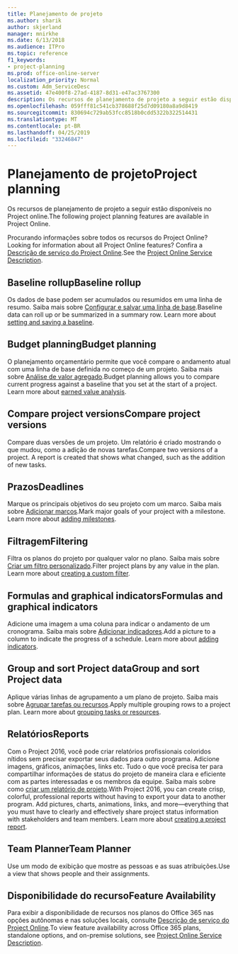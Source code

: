 ```yaml
---
title: Planejamento de projeto
ms.author: sharik
author: skjerland
manager: mnirkhe
ms.date: 6/13/2018
ms.audience: ITPro
ms.topic: reference
f1_keywords:
- project-planning
ms.prod: office-online-server
localization_priority: Normal
ms.custom: Adm_ServiceDesc
ms.assetid: 47e400f8-27ad-4187-8d31-e47ac3767300
description: Os recursos de planejamento de projeto a seguir estão disponíveis no Project online.
ms.openlocfilehash: 059fff81c541cb378688f25d7d09180a8a9d8419
ms.sourcegitcommit: 830694c729ab53fcc8518b0cdd5322b322514431
ms.translationtype: MT
ms.contentlocale: pt-BR
ms.lasthandoff: 04/25/2019
ms.locfileid: "33246847"
---
```

# <a name="project-planning"></a><span data-ttu-id="8c3b4-103">Planejamento de projeto</span><span class="sxs-lookup"><span data-stu-id="8c3b4-103">Project planning</span></span>

<span data-ttu-id="8c3b4-104">Os recursos de planejamento de projeto a seguir estão disponíveis no Project online.</span><span class="sxs-lookup"><span data-stu-id="8c3b4-104">The following project planning features are available in Project Online.</span></span>
  
<span data-ttu-id="8c3b4-105">Procurando informações sobre todos os recursos do Project Online?</span><span class="sxs-lookup"><span data-stu-id="8c3b4-105">Looking for information about all Project Online features?</span></span> <span data-ttu-id="8c3b4-106">Confira a [Descrição de serviço do Project Online](project-online-service-description.md).</span><span class="sxs-lookup"><span data-stu-id="8c3b4-106">See the [Project Online Service Description](project-online-service-description.md).</span></span>
  
## <a name="baseline-rollup"></a><span data-ttu-id="8c3b4-107">Baseline rollup</span><span class="sxs-lookup"><span data-stu-id="8c3b4-107">Baseline rollup</span></span>
<span data-ttu-id="8c3b4-108"><a name="bkmk_Baselinerollup"> </a></span><span class="sxs-lookup"><span data-stu-id="8c3b4-108"></span></span>

<span data-ttu-id="8c3b4-p102">Os dados de base podem ser acumulados ou resumidos em uma linha de resumo. Saiba mais sobre [Configurar e salvar uma linha de base](https://go.microsoft.com/fwlink/p/?LinkId=271346).</span><span class="sxs-lookup"><span data-stu-id="8c3b4-p102">Baseline data can roll up or be summarized in a summary row. Learn more about [setting and saving a baseline](https://go.microsoft.com/fwlink/p/?LinkId=271346).</span></span>
  
## <a name="budget-planning"></a><span data-ttu-id="8c3b4-111">Budget planning</span><span class="sxs-lookup"><span data-stu-id="8c3b4-111">Budget planning</span></span>
<span data-ttu-id="8c3b4-112"><a name="bkmk_Budgetplanning"> </a></span><span class="sxs-lookup"><span data-stu-id="8c3b4-112"></span></span>

<span data-ttu-id="8c3b4-p103">O planejamento orçamentário permite que você compare o andamento atual com uma linha de base definida no começo de um projeto. Saiba mais sobre [Análise de valor agregado](https://go.microsoft.com/fwlink/p/?LinkId=271336).</span><span class="sxs-lookup"><span data-stu-id="8c3b4-p103">Budget planning allows you to compare current progress against a baseline that you set at the start of a project. Learn more about [earned value analysis](https://go.microsoft.com/fwlink/p/?LinkId=271336).</span></span>
  
## <a name="compare-project-versions"></a><span data-ttu-id="8c3b4-115">Compare project versions</span><span class="sxs-lookup"><span data-stu-id="8c3b4-115">Compare project versions</span></span>
<span data-ttu-id="8c3b4-116"><a name="bkmk_Compareprojectversions"> </a></span><span class="sxs-lookup"><span data-stu-id="8c3b4-116"></span></span>

<span data-ttu-id="8c3b4-p104">Compare duas versões de um projeto. Um relatório é criado mostrando o que mudou, como a adição de novas tarefas.</span><span class="sxs-lookup"><span data-stu-id="8c3b4-p104">Compare two versions of a project. A report is created that shows what changed, such as the addition of new tasks.</span></span>
  
## <a name="deadlines"></a><span data-ttu-id="8c3b4-119">Prazos</span><span class="sxs-lookup"><span data-stu-id="8c3b4-119">Deadlines</span></span>
<span data-ttu-id="8c3b4-120"><a name="bkmk_Deadlines"> </a></span><span class="sxs-lookup"><span data-stu-id="8c3b4-120"></span></span>

<span data-ttu-id="8c3b4-p105">Marque os principais objetivos do seu projeto com um marco. Saiba mais sobre [Adicionar marcos](https://go.microsoft.com/fwlink/p/?LinkId=271339).</span><span class="sxs-lookup"><span data-stu-id="8c3b4-p105">Mark major goals of your project with a milestone. Learn more about [adding milestones](https://go.microsoft.com/fwlink/p/?LinkId=271339).</span></span>
  
## <a name="filtering"></a><span data-ttu-id="8c3b4-123">Filtragem</span><span class="sxs-lookup"><span data-stu-id="8c3b4-123">Filtering</span></span>
<span data-ttu-id="8c3b4-124"><a name="bkmk_Filtering"> </a></span><span class="sxs-lookup"><span data-stu-id="8c3b4-124"></span></span>

<span data-ttu-id="8c3b4-p106">Filtra os planos do projeto por qualquer valor no plano. Saiba mais sobre [Criar um filtro personalizado](https://go.microsoft.com/fwlink/p/?LinkId=271341).</span><span class="sxs-lookup"><span data-stu-id="8c3b4-p106">Filter project plans by any value in the plan. Learn more about [creating a custom filter](https://go.microsoft.com/fwlink/p/?LinkId=271341).</span></span>
  
## <a name="formulas-and-graphical-indicators"></a><span data-ttu-id="8c3b4-127">Formulas and graphical indicators</span><span class="sxs-lookup"><span data-stu-id="8c3b4-127">Formulas and graphical indicators</span></span>
<span data-ttu-id="8c3b4-128"><a name="bkmk_Formulasandgraphicalindicators"> </a></span><span class="sxs-lookup"><span data-stu-id="8c3b4-128"></span></span>

<span data-ttu-id="8c3b4-p107">Adicione uma imagem a uma coluna para indicar o andamento de um cronograma. Saiba mais sobre [Adicionar indicadores](https://go.microsoft.com/fwlink/p/?LinkId=271340).</span><span class="sxs-lookup"><span data-stu-id="8c3b4-p107">Add a picture to a column to indicate the progress of a schedule. Learn more about [adding indicators](https://go.microsoft.com/fwlink/p/?LinkId=271340).</span></span>
  
## <a name="group-and-sort-project-data"></a><span data-ttu-id="8c3b4-131">Group and sort Project data</span><span class="sxs-lookup"><span data-stu-id="8c3b4-131">Group and sort Project data</span></span>
<span data-ttu-id="8c3b4-132"><a name="bkmk_GroupandsortProjectdata"> </a></span><span class="sxs-lookup"><span data-stu-id="8c3b4-132"></span></span>

<span data-ttu-id="8c3b4-p108">Aplique várias linhas de agrupamento a um plano de projeto. Saiba mais sobre [Agrupar tarefas ou recursos](https://go.microsoft.com/fwlink/p/?LinkId=271326).</span><span class="sxs-lookup"><span data-stu-id="8c3b4-p108">Apply multiple grouping rows to a project plan. Learn more about [grouping tasks or resources](https://go.microsoft.com/fwlink/p/?LinkId=271326).</span></span>
  
## <a name="reports"></a><span data-ttu-id="8c3b4-135">Relatórios</span><span class="sxs-lookup"><span data-stu-id="8c3b4-135">Reports</span></span>
<span data-ttu-id="8c3b4-136"><a name="bkmk_Reports"> </a></span><span class="sxs-lookup"><span data-stu-id="8c3b4-136"></span></span>

<span data-ttu-id="8c3b4-p109">Com o Project 2016, você pode criar relatórios profissionais coloridos nítidos sem precisar exportar seus dados para outro programa. Adicione imagens, gráficos, animações, links etc. Tudo o que você precisa ter para compartilhar informações de status do projeto de maneira clara e eficiente com as partes interessadas e os membros da equipe. Saiba mais sobre como [criar um relatório de projeto](https://go.microsoft.com/fwlink/p/?LinkId=271349).</span><span class="sxs-lookup"><span data-stu-id="8c3b4-p109">With Project 2016, you can create crisp, colorful, professional reports without having to export your data to another program. Add pictures, charts, animations, links, and more—everything that you must have to clearly and effectively share project status information with stakeholders and team members. Learn more about [creating a project report](https://go.microsoft.com/fwlink/p/?LinkId=271349).</span></span>
  
## <a name="team-planner"></a><span data-ttu-id="8c3b4-140">Team Planner</span><span class="sxs-lookup"><span data-stu-id="8c3b4-140">Team Planner</span></span>
<span data-ttu-id="8c3b4-141"><a name="bkmk_TeamPlanner"> </a></span><span class="sxs-lookup"><span data-stu-id="8c3b4-141"></span></span>

<span data-ttu-id="8c3b4-142">Use um modo de exibição que mostre as pessoas e as suas atribuições.</span><span class="sxs-lookup"><span data-stu-id="8c3b4-142">Use a view that shows people and their assignments.</span></span> 
  
## <a name="feature-availability"></a><span data-ttu-id="8c3b4-143">Disponibilidade do recurso</span><span class="sxs-lookup"><span data-stu-id="8c3b4-143">Feature Availability</span></span>
<span data-ttu-id="8c3b4-144"><a name="bkmk_TeamPlanner"> </a></span><span class="sxs-lookup"><span data-stu-id="8c3b4-144"></span></span>

<span data-ttu-id="8c3b4-145">Para exibir a disponibilidade de recursos nos planos do Office 365 nas opções autônomas e nas soluções locais, consulte [Descrição de serviço do Project Online](project-online-service-description.md).</span><span class="sxs-lookup"><span data-stu-id="8c3b4-145">To view feature availability across Office 365 plans, standalone options, and on-premise solutions, see [Project Online Service Description](project-online-service-description.md).</span></span>
  

